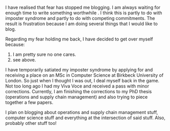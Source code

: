 I have realised that fear has stopped me blogging. I am always waiting for enough time to write something worthwhile <!--more -->. I think this is partly to do with imposter syndrome and partly to do with competing commitments. The result is frustration because I am doing several things that I would like to blog.

Regarding my fear holding me back, I have decided to get over myself because:

1. I am pretty sure no one cares.
2. see above. 

I have temporarily satiated my imposter syndrome by applying for and receiving a place on an MSc in Computer Science at Birkbeck University of London. So just when I thought I was out, I deal myself back in the game. Not too long ago I had my Viva Voce and received a pass with minor corrections. Currently, I am finishing the corrections to my PhD thesis (operations and supply chain management) and also trying to piece together a few papers. 

I plan on blogging about operations and supply chain management stuff, computer science stuff and everything at the intersection of said stuff. Also, probably other stuff too!